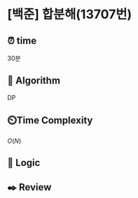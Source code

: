 # [백준]  합분해(13707번)

## ⏰  **time**

30분

## :pushpin: **Algorithm**

DP

## ⏲️**Time Complexity**

$O(N)$

## :round_pushpin: **Logic**

## :black_nib: **Review**

```

```
